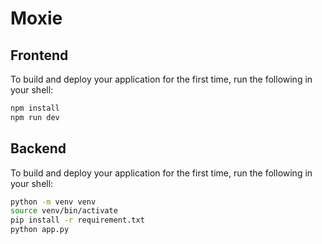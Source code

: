 # Moxie

## Frontend 

To build and deploy your application for the first time, run the following in your shell:

```bash
npm install
npm run dev
```

## Backend 

To build and deploy your application for the first time, run the following in your shell:

```bash
python -m venv venv
source venv/bin/activate
pip install -r requirement.txt
python app.py
```